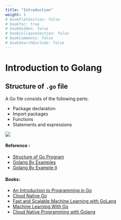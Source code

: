 ```yaml
---
title: "Introduction"
weight: 1
# bookFlatSection: false
# bookToc: true
# bookHidden: false
# bookCollapseSection: false
# bookComments: false
# bookSearchExclude: false
---
```


# Introduction to Golang

## Structure of `.go` file

A Go file consists of the following parts:

- Package declaration
- Import packages
- Functions
- Statements and expressions

![](https://i.imgur.com/1piuQy6.png)



#### Reference :
- [Structure of Go Program](https://dzone.com/articles/structure-of-a-go-program)
- [Golang By Examples](https://golangbyexample.com/)
- [Golang By Example II](https://gobyexample.com/)


#### Books:

* [An Introduction to Programming in Go](https://www.golang-book.com/books/intro)
* [Cloud Native Go](https://library.kre.dp.ua/Books/2-4%20kurs/%D0%9F%D1%80%D0%BE%D0%B3%D1%80%D0%B0%D0%BC%D1%83%D0%B2%D0%B0%D0%BD%D0%BD%D1%8F%20%2B%20%D0%BC%D0%BE%D0%B2%D0%B8%20%D0%BF%D1%80%D0%BE%D0%B3%D1%80%D0%B0%D0%BC%D1%83%D0%B2%D0%B0%D0%BD%D0%BD%D1%8F/Go%20Web/Nemeth_D_%2C_Hoffman_K_Cloud_Native%40bzd_channel.PDF)
* [Fast and Scalable Machine Learning with GoLang](https://docs.huihoo.com/go/fast-and-scalable-machine-learning-with-golang.pdf)
* [Machine Learning With Go](https://library.kre.dp.ua/Books/2-4%20kurs/%D0%9F%D1%80%D0%BE%D0%B3%D1%80%D0%B0%D0%BC%D1%83%D0%B2%D0%B0%D0%BD%D0%BD%D1%8F%20%2B%20%D0%BC%D0%BE%D0%B2%D0%B8%20%D0%BF%D1%80%D0%BE%D0%B3%D1%80%D0%B0%D0%BC%D1%83%D0%B2%D0%B0%D0%BD%D0%BD%D1%8F/Go%20Web/1whitenack_daniel_machine_learning_with_go%40bzd_channel.pdf)
* [Cloud Native Programming with Golang](https://libribook.com/ebook/9684/cloud-native-programming-golang-ebook)
